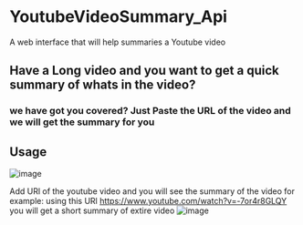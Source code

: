 # YoutubeVideoSummary_Api
A web interface that will help summaries a Youtube video

## Have a Long video and you want to get a quick summary of whats in the video?
### we have got you covered? Just Paste the URL of the video and we will get the summary for you

## Usage
![image](https://user-images.githubusercontent.com/55235435/132833910-e339547c-03a6-4564-8b02-7826956ea07d.png)

Add URl of the youtube video and you will see the summary of the video
for example: using this URl  https://www.youtube.com/watch?v=-7or4r8GLQY
you will get a short summary of extire video
![image](https://user-images.githubusercontent.com/55235435/132834081-a99476d6-5c88-47be-b2b9-f23fda1e0ce6.png)

